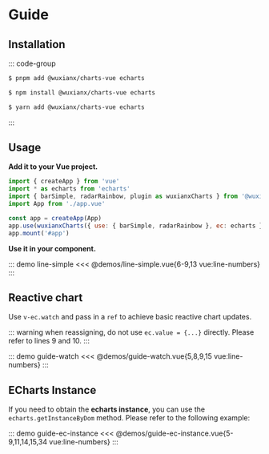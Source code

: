 # Guide

## Installation

::: code-group
```bash [PNPM]
$ pnpm add @wuxianx/charts-vue echarts
```

```bash [NPM]
$ npm install @wuxianx/charts-vue echarts
```

```bash [Yarn]
$ yarn add @wuxianx/charts-vue echarts
```
:::

## Usage

**Add it to your Vue project.**

``` js {2,3,7:line-numbers}
import { createApp } from 'vue'
import * as echarts from 'echarts'
import { barSimple, radarRainbow, plugin as wuxianxCharts } from '@wuxianx/charts-vue'
import App from './app.vue'

const app = createApp(App)
app.use(wuxianxCharts({ use: { barSimple, radarRainbow }, ec: echarts }))
app.mount('#app')
```

**Use it in your component.**

::: demo line-simple
<<< @demos/line-simple.vue{6-9,13 vue:line-numbers}
:::

## Reactive chart

Use `v-ec.watch` and pass in a `ref` to achieve basic reactive chart updates.

::: warning
when reassigning, do not use `ec.value = {...}` directly. Please refer to lines 9 and 10.
:::

::: demo guide-watch
<<< @demos/guide-watch.vue{5,8,9,15 vue:line-numbers}
:::

## ECharts Instance

If you need to obtain the **echarts instance**, you can use the `echarts.getInstanceByDom` method. Please refer to the following example:

::: demo guide-ec-instance
<<< @demos/guide-ec-instance.vue{5-9,11,14,15,34 vue:line-numbers}
:::
